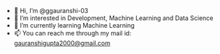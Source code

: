 - 👋 Hi, I’m @ggauranshi-03
- 👀 I’m interested in Development, Machine Learning and Data Science
- 🌱 I’m currently learning Machine Learning
- 📫 You can reach me through my mail id: gauranshigupta2000@gmail.com 

<!---
ggauranshi-03/ggauranshi-03 is a ✨ special ✨ repository because its `README.md` (this file) appears on your GitHub profile.
You can click the Preview link to take a look at your changes.
--->
